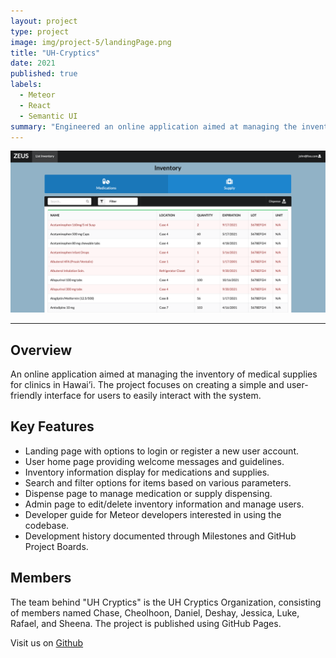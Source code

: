 ```yaml
---
layout: project
type: project
image: img/project-5/landingPage.png
title: "UH-Cryptics"
date: 2021
published: true
labels:
  - Meteor
  - React
  - Semantic UI
summary: "Engineered an online application aimed at managing the inventory of medical supplies for clinics in Hawai’i with a team of 8. The project focuses on creating a simple and user-friendly interface for users to easily interact with the system."
---
```


<img class="img-fluid" src="../img/project-5/userPage_med.png">

<hr>

## Overview

An online application aimed at managing the inventory of medical supplies for clinics in Hawai’i. The project focuses on creating a simple and user-friendly interface for users to easily interact with the system.

## Key Features

- Landing page with options to login or register a new user account.
- User home page providing welcome messages and guidelines.
- Inventory information display for medications and supplies.
- Search and filter options for items based on various parameters.
- Dispense page to manage medication or supply dispensing.
- Admin page to edit/delete inventory information and manage users.
- Developer guide for Meteor developers interested in using the codebase.
- Development history documented through Milestones and GitHub Project Boards.

## Members

The team behind "UH Cryptics" is the UH Cryptics Organization, consisting of members named Chase, Cheolhoon, Daniel, Deshay, Jessica, Luke, Rafael, and Sheena. The project is published using GitHub Pages.

Visit us on [Github](https://uh-cryptics.github.io/)